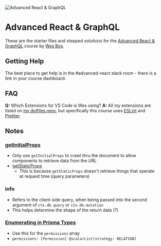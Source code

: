 ![Advanced React & GraphQL](https://advancedreact.com/images/ARG/arg-facebook-share.png)

# Advanced React & GraphQL

These are the starter files and stepped solutions for the [Advanced React & GraphQL](https://AdvancedReact.com) course by [Wes Bos](https://WesBos.com/).

## Getting Help

The best place to get help is in the #advanced-react slack room - there is a link in your course dashboard.

## FAQ

**Q:** Which Extensions for VS Code is Wes using?
**A:** All my extensions are listed on [my dotfiles repo](https://github.com/wesbos/dotfiles), but specifically this course uses [ESLint](https://github.com/Microsoft/vscode-eslint) and [Prettier](https://github.com/prettier/prettier-vscode).

## Notes

### [getInitialProps](https://nextjs.org/docs/api-reference/data-fetching/getInitialProps)
  - Only use `getInitialProps` to crawl thru the document to allow components to retrieve data from the URL
  - [getStaticProps](https://nextjs.org/docs/basic-features/data-fetching#only-runs-at-build-time)
    - This is because `getStaticProps` doesn't retrieve things that operate at request time (query parameters)

### info
  - Refers to the client-side query, when being passed into the second argument of `ctx.db.query` or `ctx.db.mutation`
  - This helps determine the shape of the return data (?)

### [Enumerating in Prisma Types](https://stackoverflow.com/questions/60097942/prisma-deploy-relations-are-expected-for-enums-expecting-an-interface-directiv)
  - Use this for the `permissions` array
  - `permissions: [Permission] @scalarList(strategy: RELATION)`

